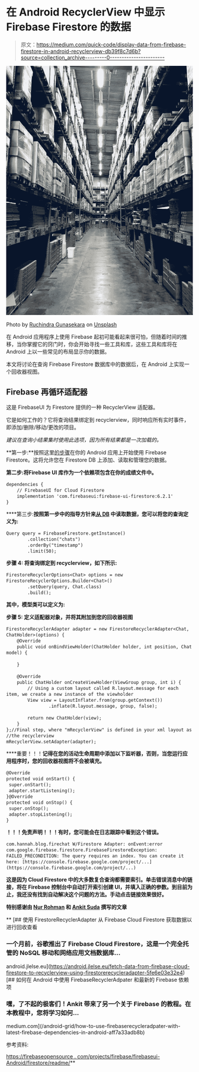 # 在 Android RecyclerView 中显示 Firebase Firestore 的数据

> 原文：<https://medium.com/quick-code/display-data-from-firebase-firestore-in-android-recyclerview-db39f8c7d6b?source=collection_archive---------0----------------------->

![](img/b3cd4a6c9494e2c2bf970cf8e6cbcd99.png)

Photo by [Ruchindra Gunasekara](https://unsplash.com/@ruchindra?utm_source=unsplash&utm_medium=referral&utm_content=creditCopyText) on [Unsplash](/s/photos/storage?utm_source=unsplash&utm_medium=referral&utm_content=creditCopyText)

在 Android 应用程序上使用 Firebase 起初可能看起来很可怕，但随着时间的推移，当你掌握它的窍门时，你会开始寻找一些工具和库，这些工具和库将在 Android 上以一些常见的布局显示你的数据。

本文将讨论在查询 Firebase Firestore 数据库中的数据后，在 Android 上实现一个回收器视图。

## Firebase 再循环适配器

这是 FirebaseUI 为 Firestore 提供的一种 RecyclerView 适配器。

它是如何工作的？它将查询结果绑定到 recyclerview，同时响应所有实时事件，即添加/删除/移动/更改的项目。

*建议在查询小结果集时使用此选项，因为所有结果都是一次加载的。*

**第一步:**按照这里[的步骤](https://firebase.google.com/docs/firestore/quickstart#java_6)在你的 Android 应用上开始使用 Firebase Firestore。这将允许您在 Firestore DB 上添加、读取和管理您的数据。

**第二步:**将**Firebase UI 库作为一个依赖项包含在你的成绩文件中。**

```
dependencies {
    // FirebaseUI for Cloud Firestore
    implementation 'com.firebaseui:firebase-ui-firestore:6.2.1'
}
```

****第三步:**按照第一步中的指导方针来[从 DB](https://firebase.google.com/docs/firestore/query-data/queries) 中读取数据，您可以将您的查询定义为:**

```
Query query = FirebaseFirestore.getInstance()
        .collection("chats")
        .orderBy("timestamp")
        .limit(50);
```

****步骤 4:** 将查询绑定到 recyclerview，如下所示:**

```
FirestoreRecyclerOptions<Chat> options = new FirestoreRecyclerOptions.Builder<Chat>()
        .setQuery(query, Chat.class)
        .build();
```

**其中，模型类可以定义为:**

****步骤 5:** 定义适配器对象，并将其附加到您的回收器视图**

```
FirestoreRecyclerAdapter adapter = new FirestoreRecyclerAdapter<Chat, ChatHolder>(options) {
    @Override
    public void onBindViewHolder(ChatHolder holder, int position, Chat model) {

    }

    @Override
    public ChatHolder onCreateViewHolder(ViewGroup group, int i) {
        // Using a custom layout called R.layout.message for each item, we create a new instance of the viewholder
        View view = LayoutInflater.from(group.getContext())
                .inflate(R.layout.message, group, false);

        return new ChatHolder(view);
    }
};//Final step, where "mRecyclerView" is defined in your xml layout as 
//the recyclerview
mRecyclerView.setAdapter(adapter);
```

****重要！！！**记得在您的活动生命周期中添加以下监听器，否则，当您运行应用程序时，您的回收器视图将不会被填充。**

```
@Override
protected void onStart() {
 super.onStart(); 
 adapter.startListening();
}@Override
protected void onStop() { 
 super.onStop(); 
 adapter.stopListening();
}
```

****！！！免责声明！！！有时，您可能会在日志跟踪中看到这个错误。****

```
com.hannah.blog.firechat W/Firestore Adapter: onEvent:error
com.google.firebase.firestore.FirebaseFirestoreException: FAILED_PRECONDITION: The query requires an index. You can create it here: [https://console.firebase.google.com/project/...](https://console.firebase.google.com/project/...)
```

**这是因为 Cloud Firestore 中的大多数复合查询都需要索引。单击错误消息中的链接，将在 Firebase 控制台中自动打开索引创建 UI，并填入正确的参数。到目前为止，我还没有找到自动解决这个问题的方法。手动点击链接效果很好。**

**特别感谢由 [Nur Rohman](https://medium.com/u/8e8c363be9c5?source=post_page-----db39f8c7d6b--------------------------------) 和 [Ankit Suda](https://medium.com/u/b828fae9c2d3?source=post_page-----db39f8c7d6b--------------------------------) 撰写的文章**

**[](https://android.jlelse.eu/fetch-data-from-firebase-cloud-firestore-to-recyclerview-using-firestorerecycleradapter-5fe6e03e32e4) [## 使用 FirestoreRecyclerAdapter 从 Firebase Cloud Firestore 获取数据以进行回收查看

### 一个月前，谷歌推出了 Firebase Cloud Firestore，这是一个完全托管的 NoSQL 移动和网络应用文档数据库…

android.jlelse.eu](https://android.jlelse.eu/fetch-data-from-firebase-cloud-firestore-to-recyclerview-using-firestorerecycleradapter-5fe6e03e32e4) [](/android-grid/how-to-use-firebaserecycleradpater-with-latest-firebase-dependencies-in-android-aff7a33adb8b) [## 如何在 Android 中使用 FirebaseRecyclerAdpater 和最新的 Firebase 依赖项

### 嘿，了不起的极客们！Ankit 带来了另一个关于 Firebase 的教程。在本教程中，您将学习如何…

medium.com](/android-grid/how-to-use-firebaserecycleradpater-with-latest-firebase-dependencies-in-android-aff7a33adb8b) 

参考资料:

[https://firebaseopensource . com/projects/firebase/firebaseui-Android/firestore/readme/](https://firebaseopensource.com/projects/firebase/firebaseui-android/firestore/readme/)**